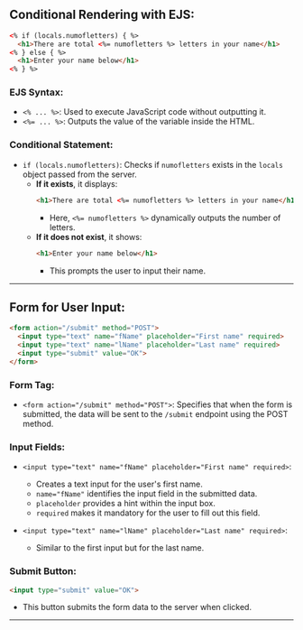## Conditional Rendering with EJS:

```html
<% if (locals.numofletters) { %>
  <h1>There are total <%= numofletters %> letters in your name</h1>
<% } else { %>
  <h1>Enter your name below</h1>
<% } %>
```

### EJS Syntax:
- `<% ... %>`: Used to execute JavaScript code without outputting it.
- `<%= ... %>`: Outputs the value of the variable inside the HTML.

### Conditional Statement:
- `if (locals.numofletters)`: Checks if `numofletters` exists in the `locals` object passed from the server.
  - **If it exists**, it displays:
    ```html
    <h1>There are total <%= numofletters %> letters in your name</h1>
    ```
    - Here, `<%= numofletters %>` dynamically outputs the number of letters.
  - **If it does not exist**, it shows:
    ```html
    <h1>Enter your name below</h1>
    ```
    - This prompts the user to input their name.

---

## Form for User Input:

```html
<form action="/submit" method="POST">
  <input type="text" name="fName" placeholder="First name" required>
  <input type="text" name="lName" placeholder="Last name" required>
  <input type="submit" value="OK">
</form>
```

### Form Tag:
- `<form action="/submit" method="POST">`: Specifies that when the form is submitted, the data will be sent to the `/submit` endpoint using the POST method.

### Input Fields:
- `<input type="text" name="fName" placeholder="First name" required>`:
  - Creates a text input for the user's first name.
  - `name="fName"` identifies the input field in the submitted data.
  - `placeholder` provides a hint within the input box.
  - `required` makes it mandatory for the user to fill out this field.

- `<input type="text" name="lName" placeholder="Last name" required>`:
  - Similar to the first input but for the last name.

### Submit Button:
```html
<input type="submit" value="OK">
```
- This button submits the form data to the server when clicked.

---
